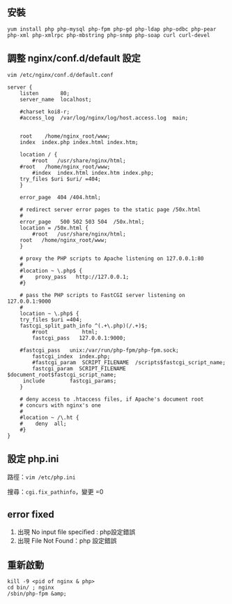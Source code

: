 ## 安裝
`yum install php php-mysql php-fpm php-gd php-ldap php-odbc php-pear php-xml php-xmlrpc php-mbstring php-snmp php-soap curl curl-devel`

## 調整 nginx/conf.d/default 設定

`vim /etc/nginx/conf.d/default.conf `

```
server {
    listen       80;
    server_name  localhost;

    #charset koi8-r;
    #access_log  /var/log/nginx/log/host.access.log  main;

	
    root    /home/nginx_root/www;
    index  index.php index.html index.htm;

    location / {
        #root   /usr/share/nginx/html;
	#root	/home/nginx_root/www;
        #index  index.html index.htm index.php;
	try_files $uri $uri/ =404;
    }

    error_page  404 /404.html;

    # redirect server error pages to the static page /50x.html
    #
    error_page   500 502 503 504  /50x.html;
    location = /50x.html {
        #root   /usr/share/nginx/html;
	root   /home/nginx_root/www;
    }

    # proxy the PHP scripts to Apache listening on 127.0.0.1:80
    #
    #location ~ \.php$ {
    #    proxy_pass   http://127.0.0.1;
    #}

    # pass the PHP scripts to FastCGI server listening on 127.0.0.1:9000
    #
    location ~ \.php$ {
	try_files $uri =404;
	fastcgi_split_path_info ^(.+\.php)(/.+)$;
        #root           html;
        fastcgi_pass   127.0.0.1:9000;

	#fastcgi_pass   unix:/var/run/php-fpm/php-fpm.sock;
        fastcgi_index  index.php;
        #fastcgi_param  SCRIPT_FILENAME  /scripts$fastcgi_script_name;
        fastcgi_param  SCRIPT_FILENAME  $document_root$fastcgi_script_name;
	 include        fastcgi_params;
    }

    # deny access to .htaccess files, if Apache's document root
    # concurs with nginx's one
    #
    #location ~ /\.ht {
    #    deny  all;
    #}
}
```

## 設定 php.ini
路徑：`vim /etc/php.ini`

搜尋：`cgi.fix_pathinfo`，變更 =0


## error fixed
1. 出現 No input file specified : php設定錯誤
2. 出現 File Not Found：php 設定錯誤

## 重新啟動
```
kill -9 <pid of nginx & php>
cd bin/ ; nginx
/sbin/php-fpm &amp;
```